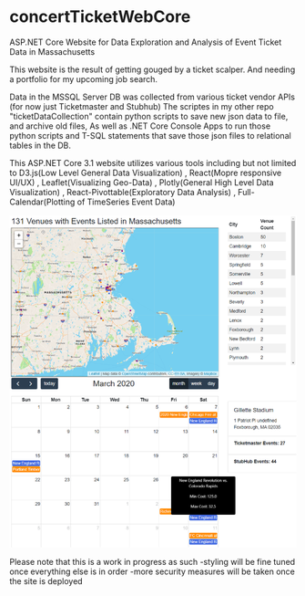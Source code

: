 # concertTicketWebCore
ASP.NET Core Website for Data Exploration and Analysis of Event Ticket Data in Massachusetts

This website is the result of getting gouged by a ticket scalper. And needing a portfolio for my upcoming job search.

Data in the MSSQL Server DB was collected from various ticket vendor APIs (for now just Ticketmaster and Stubhub)
The scriptes in my other repo "ticketDataCollection" contain python scripts to save new json data to file, and archive old files,
As well as .NET Core Console Apps to run those python scripts and T-SQL statements that save those json files to relational tables
in the DB.

This ASP.NET Core 3.1 website utilizes various tools including but not limited to 
D3.js(Low Level General Data Visualization)
, React(Mopre responsive UI/UX)
, Leaflet(Visualizing Geo-Data)
, Plotly(General High Level Data Visualization)
, React-Pivottable(Exploratory Data Analysis)
, Full-Calendar(Plotting of TimeSeries Event Data)

![Image description](picturesOfWebsite/venueMaps2020_02_18.png)

Please note that this is a work in progress as such
  -styling will be fine tuned once everything else is in order
  -more security measures will be taken once the site is deployed
